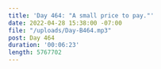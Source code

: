 ```yaml
---
title: 'Day 464: "A small price to pay."'
date: 2022-04-28 15:38:00 -07:00
file: "/uploads/Day-B464.mp3"
post: Day 464
duration: '00:06:23'
length: 5767702
---
```


